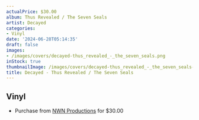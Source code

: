 ```yaml
---
actualPrice: $30.00
album: Thus Revealed / The Seven Seals
artist: Decayed
categories:
- Vinyl
date: '2024-06-28T05:14:35'
draft: false
images:
- /images/covers/decayed-thus_revealed_-_the_seven_seals.png
inStock: true
thumbnailImage: /images/covers/decayed-thus_revealed_-_the_seven_seals-thumb.png
title: Decayed - Thus Revealed / The Seven Seals
---
```


## Vinyl
* Purchase from [NWN Productions](http://shop.nwnprod.com/index.php?route=product/product&path=75&product_id=51587&sort=pd.name&order=ASC) for $30.00
